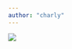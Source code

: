 ```yaml
--- 
author: "charly"
---
```


<img src="https://lh3.google.com/u/0/d/1N5i_OvPIx9MrVG2ZmC3PRruHP0SEja92=w2478-h1488-iv2">